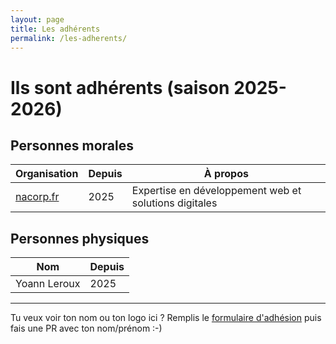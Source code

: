 ```yaml
---
layout: page
title: Les adhérents
permalink: /les-adherents/
---
```


# Ils sont adhérents (saison 2025-2026)

## Personnes morales

| Organisation | Depuis | À propos |
|---|---|---|
| [nacorp.fr](https://nacorp.fr) | 2025 | Expertise en développement web et solutions digitales |

## Personnes physiques

| Nom | Depuis |
|---|---|
| Yoann Leroux | 2025 |

---

Tu veux voir ton nom ou ton logo ici ?
Remplis le [formulaire d'adhésion](/pourquoi-comment-adherer/) puis fais une PR avec ton nom/prénom :-)